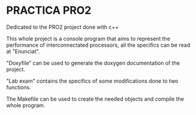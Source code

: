 # PRACTICA PRO2
Dedicated to the PRO2 project done with c++

This whole project is a console program that aims to represent the performance of interconnectated processors, all the specifics can be read at "Enunciat".

"Doxyfile" can be used to generate the doxygen documentation of the project.

"Lab exam" contains the specifics of some modifications done to two functions.

The Makefile can be used to create the needed objects and compile the whole program.
